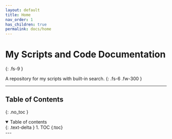 ```yaml
---
layout: default
title: Home
nav_order: 1
has_children: true
permalink: docs/home
---
```


# My Scripts and Code Documentation
{: .fs-9 }

A repository for my scripts with built-in search.
{: .fs-6 .fw-300 }

---

## Table of Contents
{: .no_toc }

<details open markdown="block">
  <summary>
    Table of contents
  </summary>
  {: .text-delta }
1. TOC
{:toc}
</details>
---
